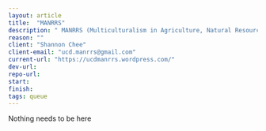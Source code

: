 ```yaml
---
layout: article
title:  "MANRRS"
description: " MANRRS (Multiculturalism in Agriculture, Natural Resources and Related Sciences) is a chapter in a National Society that promotes diversity in all majors, but specifically in agriculture. Participation in the UC Davis chapter is open to all students and our goal is to help students improve their personal growth as well as educational and professional advancement."
reason: ""
client: "Shannon Chee"
client-email: "ucd.manrrs@gmail.com"
current-url: "https://ucdmanrrs.wordpress.com/"
dev-url:
repo-url:
start:
finish:
tags: queue
---
```


Nothing needs to be here
